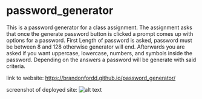 # password_generator
This is a password generator for a class assignment. The assignment asks that once the generate password button is clicked a prompt comes up with options for a password. First Length of password is asked, password must be between 8 and 128 otherwise generator will end. Afterwards you are asked if you want uppercase, lowercase, numbers, and symbols inside the password. Depending on the answers a password will be generate with said criteria. 

link to website: https://brandonfordd.github.io/password_generator/

screenshot of deployed site:
![alt text](https://https://github.com/brandonfordd/password_generator/blob/main/images/password_gen.png?raw=true)